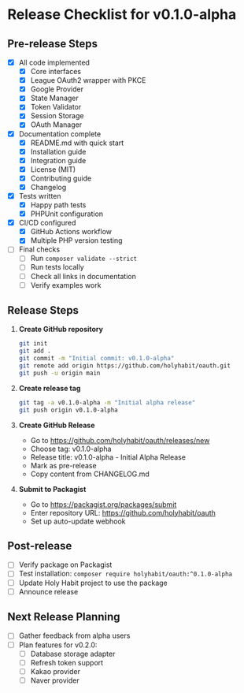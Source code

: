 # Release Checklist for v0.1.0-alpha

## Pre-release Steps

- [x] All code implemented
  - [x] Core interfaces
  - [x] League OAuth2 wrapper with PKCE
  - [x] Google Provider
  - [x] State Manager
  - [x] Token Validator
  - [x] Session Storage
  - [x] OAuth Manager

- [x] Documentation complete
  - [x] README.md with quick start
  - [x] Installation guide
  - [x] Integration guide
  - [x] License (MIT)
  - [x] Contributing guide
  - [x] Changelog

- [x] Tests written
  - [x] Happy path tests
  - [x] PHPUnit configuration

- [x] CI/CD configured
  - [x] GitHub Actions workflow
  - [x] Multiple PHP version testing

- [ ] Final checks
  - [ ] Run `composer validate --strict`
  - [ ] Run tests locally
  - [ ] Check all links in documentation
  - [ ] Verify examples work

## Release Steps

1. **Create GitHub repository**
   ```bash
   git init
   git add .
   git commit -m "Initial commit: v0.1.0-alpha"
   git remote add origin https://github.com/holyhabit/oauth.git
   git push -u origin main
   ```

2. **Create release tag**
   ```bash
   git tag -a v0.1.0-alpha -m "Initial alpha release"
   git push origin v0.1.0-alpha
   ```

3. **Create GitHub Release**
   - Go to https://github.com/holyhabit/oauth/releases/new
   - Choose tag: v0.1.0-alpha
   - Release title: v0.1.0-alpha - Initial Alpha Release
   - Mark as pre-release
   - Copy content from CHANGELOG.md

4. **Submit to Packagist**
   - Go to https://packagist.org/packages/submit
   - Enter repository URL: https://github.com/holyhabit/oauth
   - Set up auto-update webhook

## Post-release

- [ ] Verify package on Packagist
- [ ] Test installation: `composer require holyhabit/oauth:^0.1.0-alpha`
- [ ] Update Holy Habit project to use the package
- [ ] Announce release

## Next Release Planning

- [ ] Gather feedback from alpha users
- [ ] Plan features for v0.2.0:
  - [ ] Database storage adapter
  - [ ] Refresh token support
  - [ ] Kakao provider
  - [ ] Naver provider